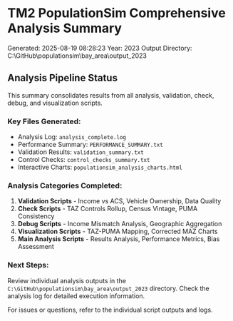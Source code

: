 # TM2 PopulationSim Comprehensive Analysis Summary

Generated: 2025-08-19 08:28:23
Year: 2023
Output Directory: C:\GitHub\populationsim\bay_area\output_2023

## Analysis Pipeline Status

This summary consolidates results from all analysis, validation, check, debug, and visualization scripts.

### Key Files Generated:
- Analysis Log: `analysis_complete.log`
- Performance Summary: `PERFORMANCE_SUMMARY.txt`
- Validation Results: `validation_summary.txt`
- Control Checks: `control_checks_summary.txt`
- Interactive Charts: `populationsim_analysis_charts.html`

### Analysis Categories Completed:

1. **Validation Scripts** - Income vs ACS, Vehicle Ownership, Data Quality
2. **Check Scripts** - TAZ Controls Rollup, Census Vintage, PUMA Consistency  
3. **Debug Scripts** - Income Mismatch Analysis, Geographic Aggregation
4. **Visualization Scripts** - TAZ-PUMA Mapping, Corrected MAZ Charts
5. **Main Analysis Scripts** - Results Analysis, Performance Metrics, Bias Assessment

### Next Steps:

Review individual analysis outputs in the `C:\GitHub\populationsim\bay_area\output_2023` directory.
Check the analysis log for detailed execution information.

For issues or questions, refer to the individual script outputs and logs.
